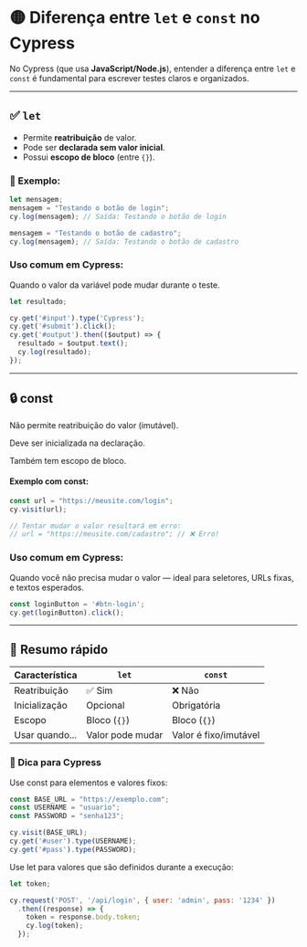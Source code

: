 # 🟡 Diferença entre `let` e `const` no Cypress

No Cypress (que usa **JavaScript/Node.js**), entender a diferença entre `let` e `const` é fundamental para escrever testes claros e organizados.

---

## ✅ `let`

- Permite **reatribuição** de valor.  
- Pode ser **declarada sem valor inicial**.  
- Possui **escopo de bloco** (entre `{}`).

### 📌 Exemplo:

```javascript
let mensagem;
mensagem = "Testando o botão de login";
cy.log(mensagem); // Saída: Testando o botão de login

mensagem = "Testando o botão de cadastro";
cy.log(mensagem); // Saída: Testando o botão de cadastro
```

### Uso comum em Cypress:
Quando o valor da variável pode mudar durante o teste.

```javascript
let resultado;

cy.get('#input').type('Cypress');
cy.get('#submit').click();
cy.get('#output').then(($output) => {
  resultado = $output.text();
  cy.log(resultado);
});
```
---

## 🔒 const
Não permite reatribuição do valor (imutável).

Deve ser inicializada na declaração.

Também tem escopo de bloco.

#### Exemplo com const:
```javascript
const url = "https://meusite.com/login";
cy.visit(url);

// Tentar mudar o valor resultará em erro:
// url = "https://meusite.com/cadastro"; // ❌ Erro!
```
### Uso comum em Cypress:
Quando você não precisa mudar o valor — ideal para seletores, URLs fixas, e textos esperados.

```javascript
const loginButton = '#btn-login';
cy.get(loginButton).click();
```
---

## 📌 Resumo rápido

| Característica   | `let`            | `const`              |
|------------------|------------------|-----------------------|
| Reatribuição     | ✅ Sim           | ❌ Não                |
| Inicialização    | Opcional         | Obrigatória           |
| Escopo           | Bloco (`{}`)     | Bloco (`{}`)          |
| Usar quando...   | Valor pode mudar | Valor é fixo/imutável |

### 🎯 Dica para Cypress
Use const para elementos e valores fixos:

```javascript
const BASE_URL = "https://exemplo.com";
const USERNAME = "usuario";
const PASSWORD = "senha123";

cy.visit(BASE_URL);
cy.get('#user').type(USERNAME);
cy.get('#pass').type(PASSWORD);
```
Use let para valores que são definidos durante a execução:

```javascript
let token;

cy.request('POST', '/api/login', { user: 'admin', pass: '1234' })
  .then((response) => {
    token = response.body.token;
    cy.log(token);
  });
```